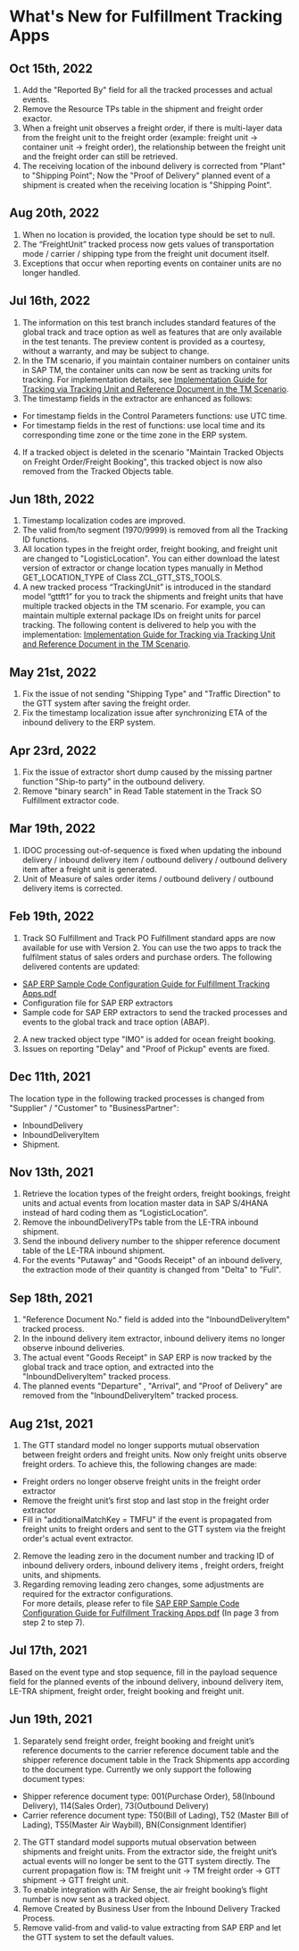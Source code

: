 # What's New for Fulfillment Tracking Apps 
## Oct 15th, 2022
1. Add the "Reported By" field for all the tracked processes and actual events. 
2. Remove the Resource TPs table in the shipment and freight order exactor. 
3. When a freight unit observes a freight order, if there is multi-layer data from the freight unit to the freight order (example: freight unit -> container unit -> freight order), the relationship between the freight unit and the freight order can still be retrieved. 
4. The receiving location of the inbound delivery is corrected from "Plant" to "Shipping Point"; Now the "Proof of Delivery" planned event of a shipment is created when the receiving location is "Shipping Point".

## Aug 20th, 2022
1. When no location is provided, the location type should be set to null.
2. The “FreightUnit” tracked process now gets values of transportation mode / carrier / shipping type from the freight unit document itself.
3. Exceptions that occur when reporting events on container units are no longer handled.

## Jul 16th, 2022
1. The information on this test branch includes standard features of the global track and trace option as well as features that are only available in the test tenants. The preview content is provided as a courtesy, without a warranty, and may be subject to change.
2. In the TM scenario, if you maintain container numbers on container units in SAP TM, the container units can now be sent as tracking units for tracking. For implementation details, see [Implementation Guide for Tracking via Tracking Unit and Reference Document in the TM Scenario](https://github.com/SAP-samples/logistics-business-network-gtt-standardapps-samples/blob/test/lbn-gtt-standard-app/Documents/Implementation%20Guide%20for%20Tracking%20via%20Tracking%20Unit%20and%20Reference%20Document%20in%20the%20TM%20Scenario.pdf).
3. The timestamp fields in the extractor are enhanced as follows: 
* For timestamp fields in the Control Parameters functions: use UTC time.
* For timestamp fields in the rest of functions: use local time and its corresponding time zone or the time zone in the ERP system. 
4. If a tracked object is deleted in the scenario "Maintain Tracked Objects on Freight Order/Freight Booking", this tracked object is now also removed from the Tracked Objects table.

## Jun 18th, 2022
1. Timestamp localization codes are improved.
2. The valid from/to segment (1970/9999) is removed from all the Tracking ID functions.
3. All location types in the freight order, freight booking, and freight unit are changed to "LogisticLocation". You can either download the latest version of extractor or change location types manually in Method GET_LOCATION_TYPE of Class ZCL_GTT_STS_TOOLS. 
4. A new tracked process “TrackingUnit” is introduced in the standard model “gttft1” for you to track the shipments and freight units that have multiple tracked objects in the TM scenario. For example, you can maintain multiple external package IDs on freight units for parcel tracking. The following content is delivered to help you with the implementation: [Implementation Guide for Tracking via Tracking Unit and Reference Document in the TM Scenario](https://github.com/SAP-samples/logistics-business-network-gtt-standardapps-samples/blob/master/lbn-gtt-standard-app/Documents/Implementation%20Guide%20for%20Tracking%20via%20Tracking%20Unit%20and%20Reference%20Document%20in%20the%20TM%20Scenario.pdf).

## May 21st, 2022
1. Fix the issue of not sending "Shipping Type" and "Traffic Direction" to the GTT system after saving the freight order.
2. Fix the timestamp localization issue after synchronizing ETA of the inbound delivery to the ERP system.

## Apr 23rd, 2022
1. Fix the issue of extractor short dump caused by the missing partner function "Ship-to party" in the outbound delivery.
2. Remove "binary search" in Read Table statement in the Track SO Fulfillment extractor code.

## Mar 19th, 2022
1. IDOC processing out-of-sequence is fixed when updating the inbound delivery / inbound delivery item / outbound delivery / outbound delivery item after a freight unit is generated.
2. Unit of Measure of sales order items / outbound delivery / outbound delivery items is corrected.


## Feb 19th, 2022
1.	Track SO Fulfillment and Track PO Fulfillment standard apps are now available for use with Version 2. You can use the two apps to track the fulfilment status of sales orders and purchase orders. The following delivered contents are updated: 
*	[SAP ERP Sample Code Configuration Guide for Fulfillment Tracking Apps.pdf](https://github.com/SAP-samples/logistics-business-network-gtt-standardapps-samples/blob/master/lbn-gtt-standard-app/Documents/SAP%20ERP%20Sample%20Code%20Configuration%20Guide%20for%20Fulfillment%20Tracking%20Apps.pdf)
*	Configuration file for SAP ERP extractors 
*	Sample code for SAP ERP extractors to send the tracked processes and events to the global track and trace option (ABAP). 
2.	A new tracked object type "IMO" is added for ocean freight booking.
3.	Issues on reporting "Delay" and "Proof of Pickup" events are fixed.


## Dec 11th, 2021

The location type in the following tracked processes is changed from "Supplier" / "Customer" to "BusinessPartner":</br>
* InboundDelivery </br>
*	InboundDeliveryItem</br>
*	Shipment.


## Nov 13th, 2021

1. Retrieve the location types of the freight orders, freight bookings, freight units and actual events from location master data in SAP S/4HANA instead of hard coding them as “LogisticLocation”. 
2. Remove the inboundDeliveryTPs table from the LE-TRA inbound shipment. 
3. Send the inbound delivery number to the shipper reference document table of the LE-TRA inbound shipment. 
4. For the events "Putaway" and "Goods Receipt" of an inbound delivery,  the extraction mode of their quantity is changed from "Delta" to "Full".


## Sep 18th, 2021
 
1. "Reference Document No." field is added into the "InboundDeliveryItem" tracked process.
2. In the inbound delivery item extractor, inbound delivery items no longer observe inbound deliveries.
3. The actual event "Goods Receipt" in SAP ERP is now tracked by the global track and trace option, and extracted into the "InboundDeliveryItem" tracked process.
4. The planned events "Departure" , "Arrival", and "Proof of Delivery" are removed from the "InboundDeliveryItem" tracked process.


## Aug 21st, 2021
1.	The GTT standard model no longer supports mutual observation between freight orders and freight units. Now only freight units observe freight orders. To achieve this, the following changes are made:</br>
*	Freight orders no longer observe freight units in the freight order extractor </br>
*	Remove the freight unit’s first stop and last stop in the freight order extractor </br>
*	Fill in "additionalMatchKey = TMFU" if the event is propagated from freight units to freight orders and sent to the GTT system via the freight order's actual event extractor.</br>
2.	Remove the leading zero in the document number and tracking ID of inbound delivery orders, inbound delivery items , freight orders, freight units, and shipments.</br>
3. Regarding removing leading zero changes, some adjustments are required for the extractor configurations.</br>
  For more details, please refer to file [SAP ERP Sample Code Configuration Guide for Fulfillment Tracking Apps.pdf](https://github.com/SAP-samples/logistics-business-network-gtt-standardapps-samples/blob/master/lbn-gtt-standard-app/Documents/SAP%20ERP%20Sample%20Code%20Configuration%20Guide%20for%20Fulfillment%20Tracking%20Apps.pdf) (In page 3 from step 2 to step 7).</br>


## Jul 17th, 2021
Based on the event type and stop sequence, fill in the payload sequence field for the planned events of the inbound delivery, inbound delivery item, LE-TRA shipment, freight order, freight booking and freight unit.</br>

## Jun 19th, 2021
1. Separately send freight order, freight booking and freight unit’s reference documents to the carrier reference document table and the shipper reference document table in the Track Shipments app according to the document type. Currently we only support the following document types:</br>
* Shipper reference document type: 001(Purchase Order), 58(Inbound Delivery), 114(Sales Order), 73(Outbound Delivery)</br>
* Carrier reference document type: T50(Bill of Lading), T52 (Master Bill of Lading), T55(Master Air Waybill), BN(Consignment Identifier)</br>
2.	The GTT standard model supports mutual observation between shipments and freight units. From the extractor side, the freight unit’s actual events will no longer be sent to the GTT system directly. The current propagation flow is: TM freight unit -> TM freight order -> GTT shipment -> GTT freight unit.</br>
3.	To enable integration with Air Sense, the air freight booking’s flight number is now sent as a tracked object.</br>
4. Remove Created by Business User from the Inbound Delivery Tracked Process.</br>
5. Remove valid-from and valid-to value extracting from SAP ERP and let the GTT system to set the default values.</br>
